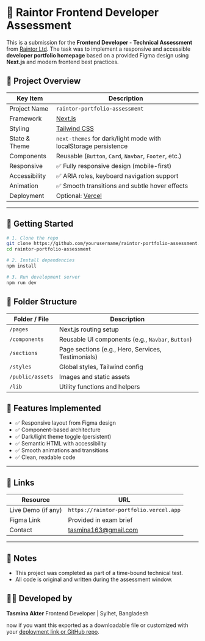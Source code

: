 # 🧪 Raintor Frontend Developer Assessment

This is a submission for the **Frontend Developer - Technical Assessment** from [Raintor Ltd](https://raintor.com). The task was to implement a responsive and accessible **developer portfolio homepage** based on a provided Figma design using **Next.js** and modern frontend best practices.


## 🧰 Project Overview

| Key Item              | Description                                                                 |
|-----------------------|-----------------------------------------------------------------------------|
| Project Name          | `raintor-portfolio-assessment`                                              |
| Framework             | [Next.js](https://nextjs.org/)                                              |
| Styling               | [Tailwind CSS](https://tailwindcss.com/)                                    |
| State & Theme         | `next-themes` for dark/light mode with localStorage persistence             |
| Components            | Reusable (`Button`, `Card`, `Navbar`, `Footer`, etc.)                       |
| Responsive            | ✅ Fully responsive design (mobile-first)                                   |
| Accessibility         | ✅ ARIA roles, keyboard navigation support                                   |
| Animation             | ✅ Smooth transitions and subtle hover effects                               |
| Deployment            | Optional: [Vercel](https://vercel.com/)                                     |

---

## 🚀 Getting Started

```bash
# 1. Clone the repo
git clone https://github.com/yourusername/raintor-portfolio-assessment.git
cd raintor-portfolio-assessment

# 2. Install dependencies
npm install

# 3. Run development server
npm run dev
````

## 📁 Folder Structure

| Folder / File    | Description                                        |
| ---------------- | -------------------------------------------------- |
| `/pages`         | Next.js routing setup                              |
| `/components`    | Reusable UI components (e.g., `Navbar`, `Button`)  |
| `/sections`      | Page sections (e.g., Hero, Services, Testimonials) |
| `/styles`        | Global styles, Tailwind config                     |
| `/public/assets` | Images and static assets                           |
| `/lib`           | Utility functions and helpers                      |


## 🧩 Features Implemented

* ✅ Responsive layout from Figma design
* ✅ Component-based architecture
* ✅ Dark/light theme toggle (persistent)
* ✅ Semantic HTML with accessibility
* ✅ Smooth animations and transitions
* ✅ Clean, readable code

---

## 🔗 Links

| Resource           | URL                                                 |
| ------------------ | --------------------------------------------------- |
| Live Demo (if any) | `https://raintor-portfolio.vercel.app`            |
| Figma Link         | Provided in exam brief                              |
| Contact            | [tasmina163@gmail.com](mailto:tasmina163@gmail.com) |

---

## 📌 Notes

* This project was completed as part of a time-bound technical test.
* All code is original and written during the assessment window.


## 👩‍💻 Developed by

**Tasmina Akter**
Frontend Developer | Sylhet, Bangladesh

now if you want this exported as a downloadable file or customized with your [deployment link or GitHub repo](f).
```

